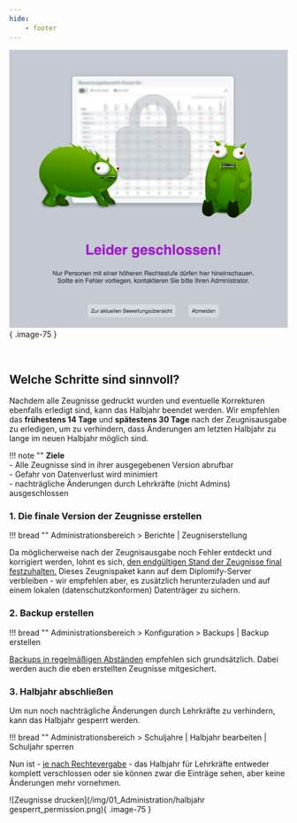 ```yaml
---
hide:
    - footer
---
```


![Zeugnisse drucken](/img/01_Administration/Halbjahr_abgeschlossen.png){ .image-75 }

<br>

## Welche Schritte sind sinnvoll?

Nachdem alle Zeugnisse gedruckt wurden und eventuelle Korrekturen ebenfalls erledigt sind, kann das Halbjahr beendet werden. Wir empfehlen das **frühestens 14 Tage** und **spätestens 30 Tage** nach der Zeugnisausgabe zu erledigen, um zu verhindern, dass Änderungen am letzten Halbjahr zu lange im neuen Halbjahr möglich sind.<br>


!!! note ""
    **Ziele** <br>
    - Alle Zeugnisse sind in ihrer ausgegebenen Version abrufbar <br>
    - Gefahr von Datenverlust wird minimiert<br>
    - nachträgliche Änderungen durch Lehrkräfte (nicht Admins) ausgeschlossen<br>


### 1. Die finale Version der Zeugnisse erstellen

!!! bread ""
    Administrationsbereich > Berichte | Zeugniserstellung

Da möglicherweise nach der Zeugnisausgabe noch Fehler entdeckt und korrigiert werden, lohnt es sich, [den endgültigen Stand der Zeugnisse final festzuhalten.](../../Anleitungen/Administration/Alle_Zeugnisse_drucken.md) 
Dieses Zeugnispaket kann auf dem Diplomify-Server verbleiben - wir empfehlen aber, es zusätzlich herunterzuladen und auf einem lokalen (datenschutzkonformen) Datenträger zu sichern.

### 2. Backup erstellen

!!! bread ""
    Administrationsbereich > Konfiguration > Backups | Backup erstellen

[Backups in regelmäßigen Abständen](../../Anleitungen/Administration/Backup.md) empfehlen sich grundsätzlich. Dabei werden auch die eben erstellten Zeugnisse mitgesichert.

### 3. Halbjahr abschließen
Um nun noch nachträgliche Änderungen durch Lehrkräfte zu verhindern, kann das Halbjahr gesperrt werden.

!!! bread ""
    Administrationsbereich > Schuljahre | Halbjahr bearbeiten | Schuljahr sperren

Nun ist - [je nach Rechtevergabe](../../Anleitungen/Administration/Rechte_vergeben.md#gesperrte-halbjahre) - das Halbjahr für Lehrkräfte entweder komplett verschlossen oder sie können zwar die Einträge sehen, aber keine Änderungen mehr vornehmen.


![Zeugnisse drucken](/img/01_Administration/halbjahr gesperrt_permission.png){ .image-75 }
